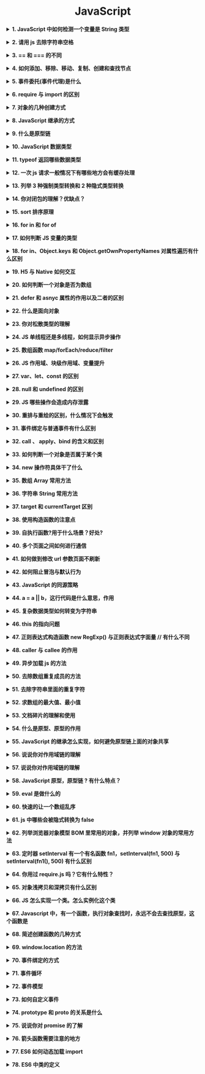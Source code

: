 <h1 align="center">JavaScript</h1>

<b><details><summary>1. JavaScript 中如何检测一个变量是 String 类型</summary></b>

三种方法 typeof、constructor、Object.prototype.toString.call()

```js
// typeof
typeof('123') === "string" // true
typeof '123' === "string" // true

// constructor
'123'.constructor === String // true

// Object.prototype.toString.call
Object.prototype.toString.call('123') === '[object String]' // true
```

</details>

<b><details><summary>2. 请用 js 去除字符串空格</summary></b>

+ replace 正则

```js
// 去除所有空格:
str = str.replace(/\s+/g, '')

// 去除两头空格:
str = str.replace(/^\s+|\s+$/g, '')

// 去除左空格:
str = str.replace(/^\s*/, '')

// 去除右空格:
str = str.replace(/(\s*$)/g, '')
```

+ .trim() 方法，用来删除字符串两端的空白字符并返回

</details>

<b><details><summary>3. == 和 === 的不同</summary></b>

== 是抽象相等运算符，而 === 是严格相等运算符。== 运算符是在进行必要的类型转换后，再比较。=== 运算符不会进行类型转换，所以如果两个值不是相同的类型，会直接返回false

```js
1 == "1"; // true
1 == [1]; // true
1 == true; // true
0 == ""; // true
0 == "0"; // true
0 == false; // true
```

</details>

<b><details><summary>4. 如何添加、移除、移动、复制、创建和查找节点</summary></b>

+ 创建新节点
```js
createDocumentFragment() // 创建一个 DOM 片段
createElement() // 创建一个具体的元素
createTextNode() // 创建一个文本节点
```

+ 添加、移除、替换、插入
```js
appendChild() // 添加
removeChild() // 移除
replaceChild() // 替换
insertBefore() // 插入
```

+ 查找
```js
getElementById() // 通过元素 Id
getElementsByTagName() // 通过标签名称
getElementsByName() // 通过元素的 Name 属性的值
```

</details>

<b><details><summary>5. 事件委托(事件代理)是什么</summary></b>

事件委托：利用事件冒泡的原理，让自己的所触发的事件，让他的父元素代替执行

+ 适合用事件委托的事件：click，mousedown，mouseup，keydown，keyup，keypress
+ 不适合的就有很多了，举个例子，mousemove 每次都要计算它的位置，非常不好把控。还有 focus、blur 之类的，本身就没用冒泡的特性，自然就不用事件委托了

优点：
1. 大量减少内存占用，减少事件注册
2. 新增元素实现动态绑定事件

> 提高性能，而且新添加的元素还会有之前的事件
```js
<ul>
  <li>苹果</li>
  <li>香蕉</li>
  <li>凤梨</li>
</ul>
// 利用事件委托 绑定父元素
document.querySelector('ul').onclick = event => {
  let target = event.target
  if (target.nodeName === 'LI') {
    console.log(target.innerHTML)
  }
}
```

+ 事件冒泡与事件委托的对比
  - 事件冒泡：box 内部无论是什么元素，点击后都会触发 box 的点击事件
  - 事件委托：可以对 box 内部的元素进行筛选

+ 事件委托获取索引
```js
<ul id="ul">
  <li>1111</li>
  <li>点击获取下标</li>
  <li>3333</li>
</ul>

<script>
  window.onload = function () {
    let oUl = document.getElementById("ul");
    let aLi = oUl.getElementsByTagName("li");
    oUl.onclick = function (ev) {
      let ev = ev || window.event;
      let target = ev.target || ev.srcElement;
      if (target.nodeName.toLowerCase() == "li") {
        let that = target;
        let index;
        for (let i = 0; i < aLi.length; i++)
          if (aLi[i] === target) index = i;
        if (index >= 0) alert('我的下标是第' + index + '个');
        target.style.background = "red";
      }
    }
  }
</script>
```

</details>

<b><details><summary>6. require 与 import 的区别</summary></b>

1. 加载方式不同，require 是在运行时加载，而 import 是在编译时加载
2. 规范不同，require 是 CommonJS/AMD 规范，import 是 ESMAScript6+规范
3. require 特点：社区方案，提供了服务器/浏览器的模块加载方案。非语言层面的标准。只能在运行时确定模块的依赖关系及输入/输出的变量，无法进行静态优化。
import 特点：语言规格层面支持模块功能。支持编译时静态分析，便于 JS 引入宏和类型检验。动态绑定。

</details>

<b><details><summary>7. 对象的几种创建方式</summary></b>

1. Object 构造函数创建
```js
var Person = new Object()
Person.name = "Nike"
Person.age = 27
```

2. 使用对象字面量表示法
```js
var Person = {
	name: 'Nike',
	age: 27
}
```

3. 使用工厂模式创建对象
```js
function createPerson(name, age, job) {
  var o = new Object();
  o.name = name;
  o.age = age;
  o.job = job;
  o.sayName = function() {
    alert(this.name);
  };
  return o;
}
var person1 = createPerson("Nike", 29, "teacher");
var person2 = createPerson("Arvin", 20, "student");
```

4. 使用构造函数创建对象
```js
function Person(name, age, job) {
  this.name = name;
  this.age = age;
  this.job = job;
  this.sayName = function() {
    alert(this.name);
  };
}
var person1 = new Person("Nike", 29, "teacher");
var person2 = new Person("Arvin", 20, "student");
```

5. 原型创建对象模式
```js
function Person() {}
Person.prototype.name = "Nike";
Person.prototype.age = 20;
Person.prototype.jbo = "teacher";
Person.prototype.sayName = function() {
  alert(this.name);
};
var person1 = new Person();
person1.sayName();
// 使用原型创建对象的方式，可以让所有对象实例共享它所包含的属性和方法
```

6. 组合使用构造函数模式和原型模式
```js
function Person(name, age, job) {
	this.name = name;
	this.age = age;
	this.job = job;
}
Person.prototype = {
	constructor: Person,
	sayName: function() {
		alert(this.name);
	};
}
var person1 = new Person('Nike', 20, 'teacher');
```

</details>

<b><details><summary>8. JavaScript 继承的方式</summary></b>

有六种，原型链继承、原型式继承、借用构造函数、寄生式继承、组合继承、寄生组合式继承

</details>

<b><details><summary>9. 什么是原型链</summary></b>

通过一个对象的 proto 可以找到它的原型对象，原型对象也是一个对象，就可以通过原型对象的 proto，最后找到了我们的 Object.prototype，从实例的原型对象开始一直到 Object.prototype 就是我们的原型链

</details>

<b><details><summary>10. JavaScript 数据类型</summary></b>

+ 基本数据类型：String、Number、Boolean、Null、Undefined、Symbol
+ 引用数据类型：Object、Array、Function

</details>

<b><details><summary>11. typeof 返回哪些数据类型</summary></b>

7种 分别为 string、boolean、number、object、function、undefined、symbol(ES6)

</details>

<b><details><summary>12. 一次 js 请求一般情况下有哪些地方会有缓存处理</summary></b>

dns 缓存、cdn 缓存、浏览器缓存、服务器缓存

</details>

<b><details><summary>13. 列举 3 种强制类型转换和 2 种隐式类型转换</summary></b>

+ 强制类型转换：parseInt、parseFloat、Number
+ 隐式类型转换：  +  -

</details>

<b><details><summary>14. 你对闭包的理解？优缺点？</summary></b>

+ 闭包就是能够读取其他函数内部变量的函数
+ 三大特性：
  - 函数嵌套函数
  - 函数内部可以引用外部的参数和变量
  - 参数和变量不会被垃圾回收机制回收

+ 优点：
  - 希望一个变量长期存储在内存中
  - 避免全局变量的污染
  - 私有成员的存在

+ 缺点：
 - 常驻内存，增加内存使用量
 - 使用不当会很容易造成内存泄露

```js
function outer() {
  var name = "rvean";
  function inner() {
    console.log(name);
  }
  return inner;
}
outer()(); // rvean

// 或者
function sayHi(name) {
  return () => {
    console.log(`Hi! ${name}`)
  }
}
sayHi("rve")() // Hi! rve
```

</details>

<b><details><summary>15. sort 排序原理</summary></b>

冒泡排序法，原理：比较相邻的元素。如果第一个比第二个大，就交换他们两个。对每一对相邻元素做同样的工作，从开始第一对到结尾的最后一对。在这一点，最后的元素应该会是最大的数。针对所有的元素重复以上的步骤，除了最后一个。持续每次对越来越少的元素重复上面的步骤，直到没有任何一对数字需要比较。

```js
// 1. 升序
let arr1 = [45, 42, 10, 147, 7, 65, -74];
let result1 = arr1.sort(function (a, b) {
  return a - b;  // 若 return 返回值大于0(即a＞b),则a,b交换位置
});
console.log(result1); // [-74, 7, 10, 42, 45, 65, 147]

// 2. 降序
let arr2 = [45, 42, 10, 147, 7, 65, -74];
let result2 = arr2.sort(function (a, b) {
  return b - a;  // 若 return 返回值大于零(即b＞a),则a,b交换位置
});
console.log(result2); // [147, 65, 45, 42, 10, 7, -74]
```

</details>

<b><details><summary>16. for in 和 for of</summary></b>

+ for in
  - 一般用于遍历对象的可枚举属性，以及对象从构造函数原型中继承的属性。对于每个不同的属性，语句都会被执行
  - 不建议使用 for in 遍历数组，因为输出的顺序是不固定的
  - 如果迭代的对象的变量值是 null 或者 undefined, for in 不执行循环体，建议在使用 for in 循环之前，先检查该对象的值是不是 null 或者 undefined

+ for of
  - for of 语句在可迭代对象（包括 Array，Map，Set，String，TypedArray，arguments 对象等等）上创建一个迭代循环，调用自定义迭代钩子，并为每个不同属性的值执行语句

```js
let obj = {
  a: 1,
  b: 2,
  c: 3
}
// for in
for (const k in obj) {
  console.log(k); //a b c
  console.log(obj[k]); //1 2 3
}
// for of    Object.keys(obj) => [a, b, c]
for (let k of Object.keys(obj)) {
  console.log(k); // a b c
  console.log(obj[k]); //1 2 3
}
```
</details>

<b><details><summary>17. 如何判断 JS 变量的类型</summary></b>

typeof、instanceof、 constructor、 prototype

</details>

<b><details><summary>18. for in、Object.keys 和 Object.getOwnPropertyNames 对属性遍历有什么区别</summary></b>

+ for in 会遍历自身及原型链上的可枚举属性
+ Object.keys 会将对象自身的可枚举属性的 key 输出
+ Object.getOwnPropertyNames 会将自身所有的属性的 key 输出

</details>

<b><details><summary>19. H5 与 Native 如何交互</summary></b>

通过 jsBridge

</details>

<b><details><summary>20. 如何判断一个对象是否为数组</summary></b>

1. 使用 instanceof 操作符
2. 使用 Array.isArray()方法
3. 使用 Object.prototype 上的原生 toString()方法判断

</details>

<b><details><summary>21.  defer 和 asnyc 属性的作用以及二者的区别</summary></b>

1. defer 和 async 的网络加载过程是一致的，都是异步执行
2. 区别在于加载完成之后什么时候执行，可以看出 defer 是文档所有元素解析完成之后才执行的
3. 如果存在多个 defer 脚本，那么它们是按照顺序执行脚本的，而 async，无论声明顺序如何，只要加载完成就立刻执行

+ script 标签存在两个属性，defer 和 async，这两个属性只对外部文件有效

</details>

<b><details><summary>22. 什么是面向对象</summary></b>

面向对象是把构成问题事务分解成各个对象，建立对象的目的不是为了完成一个步骤，而是为了描叙某个事物在整个解决问题的步骤中的行为

</details>

<b><details><summary>23. 你对松散类型的理解</summary></b>

JavaScript 中的变量为松散类型，所谓松散类型就是指当一个变量被申明出来就可以保存任意类型的值。
不像 SQL 一样申明某个键值为 int 就只能保存整型数值，申明 varchar 只能保存字符串。

</details>

<b><details><summary>24. JS 单线程还是多线程，如何显示异步操作</summary></b>

JS 本身是单线程的，他是依靠浏览器完成的异步操作

1. 主线程 执行 js 中所有的代码

2. 主线程 在执行过程中发现了需要异步的任务任务后扔给浏览器（浏览器创建多个线程执行），并在  callback queque  中创建对应的回调函数（回调函数是一个对象，包含该函数是否执行完毕等）

3. 主线程已经执行完毕所有同步代码。开始监听 callback queque， 一旦浏览器中某个线程任务完成将会改变回调函数的状态，主线程查看到某个函数的状态为已完成，就会执行该函数。

</details>

<b><details><summary>25. 数组函数 map/forEach/reduce/filter</summary></b>

1. map
```js
// 对数组进行遍历，返回新的数组，不改变原数组
let arr = [1, 2, 3, 4];
let arr2 = arr.map(function(val) {
  return val + 1;
});
console.log(arr) // [1, 2, 3, 4]
console.log(arr2) // [2, 3, 4, 5]
```

2. forEach
```js
// 遍历数组的每一项，不改变原数组
let arr = [1, 2, 3, 4];
arr.forEach(function(val) {
  console.log(val + 1); // 2, 3, 4, 5
});
console.log(arr) // [1, 2, 3, 4]
```

3. reduce
```js
// 对数组进行迭代，然后两两进行操作，最后返回一个值。返回值：return出来的结果
let arr = [1, 2, 3, 4];
let arr2 = arr.reduce(function(a, b) {
  return a * b;
});
console.log(arr2); // 1*2*3*4 = 24
console.log(arr); // [1, 2, 3, 4]
```

4. filter
```js
// 筛选一部分元素，返回值：一个满足筛选条件的新数组
let arr = [2, 5, 3, 4];
let ret = arr.filter(function(val) {
  return val > 3;
});
console.log(ret); // [5,4]
console.log(arr); // [2,5,3,4]
```

</details>

<b><details><summary>26. JS 作用域、块级作用域、变量提升</summary></b>

+ 作用域
  - 只会对某个范围产生作用，而不会对外产生影响的封闭空间。在这样的一些空间里，外部不能访问内部变量，但内部可以访问外部变量。
  - JS 中作用域有：全局作用域、函数作用域。ES6 中新增了 块级作用域。

+ 作用域的分类
  - 块作用域 花括号 {} ，if 语句和 for 语句里面的 {} 也属于块作用域
  - 词法作用域/函数作用域（js 属于词法作用域） 作用域只跟在何处被创建有关系，跟在何处被调用没有关系
  - 动态作用域 作用域只跟在何处被调用有关系，跟在何处被创建没有关系

+ 变量提升
  - 所有申明都会被提升到作用域的最顶上
  - 函数声明的优先级优于变量申明，且函数声明会连带定义一起被提升
  - var 关键字和 function 关键字声明的变量会进行变量提升

</details>

<b><details><summary>27. var、let、const 的区别</summary></b>

+ var 定义的变量，没有块的概念，可以跨块访问, 不能跨函数访问

+ let 定义的变量，只能在块作用域里访问，不能跨块访问，也不能跨函数访问

+ const 用来定义常量，使用时必须初始化(即必须赋值)，只能在块作用域里访问，而且不能修改

</details>

<b><details><summary>28. null 和 undefined 的区别</summary></b>

+ null： Null 类型，代表“空值"，代表一个空对象指针，使用 typeof 运算得到 “object"，所以你可以认为它是一个特殊的对象值
+ undefined： Undefined 类型，当一个声明了一个变量未初始化时，得到的就是 undefined

</details>

<b><details><summary>29. JS 哪些操作会造成内存泄露</summary></b>

+ 意外的全局变量引起的内存泄露
+ 闭包引起的内存泄露
+ 没有清理的 DOM 元素引用
+ 被遗忘的定时器或者回调
+ 子元素存在引起的内存泄露

1. JS 的垃圾回收机制：找出不再使用的变量，然后释放掉其占用的内存，但是这个过程不是实时的，因为其开销比较大，所以垃圾回收系统（GC）会按照固定的时间间隔,周期性的执行
2. 标记清除，JS 中最常用的垃圾回收方式就是标记清除。当变量进入环境时，例如，在函数中声明一个变量，就将这个变量标记为“进入环境”。从逻辑上讲，永远不能释放进入环境的变量所占用的内存，因为只要执行流进入相应的环境，就可能会用到它们。而当变量离开环境时，则将其标记为“离开环境”。

> 怎样避免内存泄露
+ 减少不必要的全局变量，或者生命周期较长的对象，及时对无用的数据进行垃圾回收
+ 注意程序逻辑，避免“死循环”之类
+ 避免创建过多的对象 原则：不用了的东西要及时归还

</details>

<b><details><summary>30. 重排与重绘的区别，什么情况下会触发</summary></b>

1. 重排：浏览器下载完页面中的所有组件（HTML、JavaScript、CSS、图片）之后会解析生成两个内部数据结构（DOM 树和渲染树），DOM 树表示页面结构，渲染树表示 DOM 节点如何显示。重排是 DOM 元素的几何属性变化，DOM 树的结构变化，渲染树需要重新计算。
2. 重绘：重绘是一个元素外观的改变所触发的浏览器行为，例如改变 visibility、outline、背景色等属性。浏览器会根据元素的新属性重新绘制，使元素呈现新的外观。由于浏览器的流布局，对渲染树的计算通常只需要遍历一次就可以完成。但 table 及其内部元素除外，它可能需要多次计算才能确定好其在渲染树中节点的属性值，比同等元素要多花两倍时间，这就是我们尽量避免使用 table 布局页面的原因之一。
3. 简述重绘和重排的关系：重绘不会引起重排，但重排一定会引起重绘，一个元素的重排通常会带来一系列的反应，甚至触发整个文档的重排和重绘，性能代价是高昂的。
4. 什么情况下会触发重排？
  + 页面渲染初始化时
  + 浏览器窗口改变尺寸
  + 元素尺寸、位置、内容改变时
  + 添加或删除可见的 DOM 元素时

5. 重排优化方法
  + 将多次改变样式属性的操作合并成一次操作，减少 DOM 操作数
  + 如果要批量添加 DOM，可以先让元素脱离文档流，操作完后再带入文档流，这样只会触发一次重排
  + 将需要多次重排的元素，position 属性设为 absolute 或 fixed，这样此元素就脱离了文档流，它的变化不会影响到其他元素。例如有动画效果的元素就最好设置为绝对定位。
  + 由于 display 属性为 none 的元素不在渲染树中，对隐藏的元素操作不会引发其他元素的重排。如果要对一个元素进行复杂的操作时，可以先隐藏它，操作完成后再显示。这样只在隐藏和显示时触发两次重排。
  + 在内存中多次操作节点，完成后再添加到文档中去。例如要异步获取表格数据，渲染到页面。可以先取得数据后在内存中构建整个表格的 html 片段，再一次性添加到文档中去，而不是循环添加每一行。

</details>

<b><details><summary>31. 事件绑定与普通事件有什么区别</summary></b>

+ 用普通事件添加相同事件，下面会覆盖上面的，而事件绑定不会
+ 普通事件是针对非 dom 元素，事件绑定是针对 dom 元素的事件

</details>

<b><details><summary>32. call 、 apply、bind 的含义和区别</summary></b>

+ call：调用一个对象的一个方法，用另一个对象替换当前对象。例如：B.call(A, args1,args2);即 A 对象调用 B 对象的方法
+ apply：调用一个对象的一个方法，用另一个对象替换当前对象。例如：B.apply(A, arguments);即 A 对象应用 B 对象的方法
+ call 和 apply 其实是一样的，区别就在于传参时参数是一个一个传或者是以一个数组的方式来传
+ call 和 apply 都是在调用时生效，改变调用者的 this 指向
+ bind 也是改变 this 指向，不过不是在调用时生效，而是返回一个新函数

```js
const obj = {
  name: 'Tom'
}
function sayHi() {
  console.log('Hi! ' + this.name)
}

// call
sayHi.call(obj) // Hi! Tom

// bind
const newFunc = sayHi.bind(obj)
newFunc() // Hi! Tom
```

+ call 和 apply 的应用

```js
// 比如求数组的最大值 Math.max.apply(this, 数组)
let arr = [5, 458, 120, -215];
let maxNum = Math.max.apply(this, arr);
console.log(maxNum); // 458

let maxNumber = Math.max.call(this, 5, 458, 120, -215);
console.log(maxNumber); // 458
```

</details>

<b><details><summary>33. 如何判断一个对象是否属于某个类</summary></b>

```js
console.log(a instanceof Person)
```

</details>

<b><details><summary>34. new 操作符具体干了什么</summary></b>

```js
function Test() {}
const test = new Test()

// 1. 创建一个新对象
const obj = {}
// 2. 设置新对象的 constructor 属性为构造函数的名称，设置新对象的 __proto__ 属性指向构造函数的 prototype 对象
obj.constructor = Test
obj.__proto__ = Test.prototype
// 3. 使用新对象调用函数，函数中的 this 被指向新实例对象
Test.call(obj)
// 4. 将初始化完毕的新对象地址，保存到等号左边的变量中
```

</details>

<b><details><summary>35. 数组 Array 常用方法</summary></b>

+ Array.map()
```js
let arr = [1, 2, 3, 4, 5];
let newArr = arr.map(val => val * 2);
console.log(newArr) // [2, 4, 6, 8, 10]
```

+ Array.forEach()  遍历数组
```js
arr.forEach(val => val * 2);
```

+ Array.filter()  检测数值元素，并返回符合条件所有元素的数组
```js
let res1 = arr.filter(val => {
  return val > 3
})
console.log(res1) // [4, 5]
```

+ Array.every()
```js
// 检测数值元素的每个元素是否都符合条件,如果有一个元素不满足，则整个表达式返回 false ，且剩余的元素不会再进行检测
let res2 = arr.every(val => {
  return val > 3
})
console.log(res2) // false
```

+ Array.some()
```js
// 检测数组元素中是否有元素符合指定条件,如果有一个元素满足条件，则表达式返回true , 剩余的元素不会再执行检测
let res3 = arr.some(val => {
  return val > 3
})
console.log(res3) // true
```

+ Array.reduce()
```js
// 接收一个函数作为累加器，数组中的每个值（从左到右）开始缩减，最终计算为一个值
let res4 = arr.reduce((a, b) => {
  return a + b
})
console.log(res4) // 15
```

+ Array.push()  向数组的末尾添加元素
+ Array.pop()   删除并返回数组的最后一个元素
+ Array.unshift()  向数组的开头添加元素
+ Array.shift()  删除并返回数组的第一个元素
+ Array.isArray()  判断一个对象是不是数组，返回的是布尔值
+ Array.concat()  连接两个或更多的数组，并返回结果
+ Array.toString()  把数组转换为字符串，并返回结果
+ Array.join()  把数组转换为字符串，元素是通过指定的分隔符进行分隔的
+ Array.splice()  添加或删除数组中的元素，会改变原始数组
```js
arr.splice(2, 0, 9)  // [1, 2, 9, 3, 4, 5]，添加
arr.splice(2, 1)  // [1, 2, 4, 5]，删除
arr.splice(2, 1, 7)  // [1, 2, 7, 4, 5]，替换
```

</details>

<b><details><summary>36. 字符串 String 常用方法</summary></b>

+ String.concat()  连接字符串
+ String.indexOf()  返回某个元素在字符串中首次出现的位置
+ String.lastIndexOf()  从后向前搜索字符串，并从起始位置（0）开始计算返回字符串最后出现的位置
+ String.match()  查找找到一个或多个正则表达式的匹配
+ String.replace()  在字符串中查找匹配的子串， 并替换与正则表达式匹配的子串
+ String.search()  查找与正则表达式相匹配的值
+ String.slice()  提取字符串的片断，并在新的字符串中返回被提取的部分
+ String.split()  把字符串分割为字符串数组
+ String.substr()  从起始索引号提取字符串中指定数目的字符
+ String.substring()  提取字符串中两个指定的索引号之间的字符
+ String.toLowerCase()  把字符串转换为小写
+ String.toUpperCase()  把字符串转换为大写
+ String.trim()  删除字符串的头尾空格

</details>

<b><details><summary>37. target 和 currentTarget 区别</summary></b>

+ event.target  返回触发事件的元素
+ event.currentTarget  返回绑定事件的元素

</details>

<b><details><summary>38. 使用构造函数的注意点</summary></b>

+ 首字母需要大写，需要跟new关键字进行搭配使用，创建一个新的实例
+ 在构造函数内部通过this+属性名的形式为实例添加一些属性和方法
+ 构造函数一般不需要返回值，如果有返回值
  - 如果返回值是一个基本数据类型，那么调用构造函数，返回值仍旧是那么创建出来的对象
  - 如果返回值是一个复杂数据类型，那么调用构造函数的时候，返回值就是这个return之后的那个复杂数据类型

</details>

<b><details><summary>39. 自执行函数?用于什么场景？好处?</summary></b>

+ 自执行函数：声明一个匿名函数，马上调用这个匿名函数
+ 作用：创建一个独立的作用域

+ 好处：防止变量弥散到全局，以免各种 js 库冲突。隔离作用域避免污染，或者截断作用域链，避免闭包造成引用变量无法释放。利用立即执行特性，返回需要的业务函数或对象，避免每次通过条件判断来处理

+ 场景：一般用于框架、插件等场景

</details>

<b><details><summary>40. 多个页面之间如何进行通信</summary></b>

+ cookie
+ localeStorage 和 sessionStorage
+ web worker

</details>

<b><details><summary>41. 如何做到修改 url 参数页面不刷新</summary></b>

HTML5 引入了 history.pushState() 和 history.replaceState() 方法，它们分别可以添加和修改历史记录条目
```js
let states = {
  foo: "bar"
};

history.pushState(states, "标题", "bar.html");
```

</details>

<b><details><summary>42. 如何阻止冒泡与默认行为</summary></b>

+ 阻止冒泡行为：`event.stopPropagation()`
+ 阻止默认行为：`event.preventDefault()`

</details>

<b><details><summary>43. JavaScript 的同源策略</summary></b>

+ 同源策略：一段脚本只能读取来自于同一来源的窗口和文档的属性
  - 源包括三个部分：协议、域名、端口（http 协议的默认端口是 80）。如果有任何一个部分不同，则源不同，那就是 跨域。
  - 限制：这个源的文档没有权利去操作另一个源的文档。这个限制体现在：
    - Cookie、LocalStorage 和 IndexDB 无法获取
    - 无法获取和操作 DOM
    - 不能发送 Ajax 请求。Ajax 只适合同源的通信
    - Ajax 在不同域名下的请求无法实现，需要进行跨域操作

</details>

<b><details><summary>44. a = a || b，这行代码是什么意思，作用</summary></b>

+ 这种写法称为 短路表达式，常用于函数参数的空判断

```js
// 相当于
let a
if (a) {
  a = a
} else {
  a = b
}
```

</details>

<b><details><summary>45. 复杂数据类型如何转变为字符串</summary></b>

+ 首先调用 valueOf 方法，如果方法的返回值是一个基本数据类型，就返回这个值
+ 如果调用 valueOf 方法之后的返回值仍旧是一个复杂数据类型，就会调用该对象的 toString 方法
+ 如果 toString 方法调用之后的返回值是一个基本数据类型，就返回这个值
+ 如果 toString 方法调用之后的返回值是一个复杂数据类型，就报一个错误

</details>

<b><details><summary>46. this 的指向问题</summary></b>

+ 全局环境、普通函数（非严格模式）指向 window
+ 普通函数（严格模式）指向 undefined
+ 函数作为对象方法及原型链指向的就是上一级的对象
+ 构造函数指向构造的对象
+ DOM 事件中指向触发事件的元素
+ 箭头函数没有自己的 this，而是使用箭头函数所在的作用域的 this，即指向箭头函数定义时（而不是运行时）所在的作用域

</details>

<b><details><summary>47. 正则表达式构造函数 new RegExp() 与正则表达式字面量 // 有什么不同</summary></b>

使用正则表达字面量的效率更高、显得更加简短

</details>

<b><details><summary>48. caller 与 callee 的作用</summary></b>

+ caller 返回一个调用当前函数的引用。如果是由顶层调用的话，则返回 null
```js
var callerTest = function() {
  console.log(callerTest.caller);
};
function a() {
  callerTest();
}
a(); // 输出function a() {callerTest();}
callerTest(); // 输出null
```

+ callee 返回一个正在被执行函数的引用，callee 是 arguments 对象的一个成员 表示对函数对象本身的引用
```js
var c = function(x, y) {
  console.log(arguments.length, arguments.callee.length, arguments.callee);
};
c(1, 2, 3); //输出3 2 function(x,y) {console.log(arguments.length,arguments.callee.length,arguments.callee)}
```

</details>

<b><details><summary>49. 异步加载 js 的方法</summary></b>

+ `<script></script>` 标签的 async="async" 属性
+ `<script></script>` 标签的 defer="defer" 属性
+ 动态创建 `<script></script>` 标签
```js
(function() {
  var s = document.createElement_x("script");
  s.src = "http://code.jquery.com/jquery-1.7.2.min.js";
  var tmp = document.getElementsByTagName_r("script")[0];
  tmp.parentNode.insertBefore(s, tmp);
})();
```

+ Ajax eval（使用 Ajax 得到脚本内容，然后通过 eval_r(xmlhttp.responseText)来运行脚本）
+ iframe 方式

</details>

<b><details><summary>50. 去除数组重复成员的方法</summary></b>

```js
let arr = [1, 2, 2, 3, 4, 5, 5]

// 1. 扩展运算符 + new Set  Set 对象存储的值总是唯一的
[...new Set(arr)]

// 2. Array.from + new Set
function dedupe(arr) {
  return Array.from(new Set(arr));
}
dedupe(arr);

// 3. forEach
function unique(arry) {
  const temp = [];
  arry.forEach(e => {
    if (temp.indexOf(e) == -1) {
      temp.push(e);
    }
  });

  return temp;
}
```

</details>

<b><details><summary>51. 去除字符串里面的重复字符</summary></b>

```js
[...new Set("ababbc")].join('')
```

</details>

<b><details><summary>52. 求数组的最大值、最小值</summary></b>

```js
let arr = [1, 2, 1, 3, 4, 5, 5]
let max = Math.max.apply(null, arr) // 最大值
let min = Math.min.apply(null, arr) // 最小值
```

</details>

<b><details><summary>53. 文档碎片的理解和使用</summary></b>

+ 文档碎片：`document.createDocumentFragment()` ，一个容器，用于暂时存放创建的dom元素
+ 作用：将需要添加的大量元素，先添加到文档碎片中，再将文档碎片添加到需要插入的位置，大大减少dom操作，提高性能

```js
// 普通方式：（操作了100次dom）
for (var i = 100; i > 0; i--) {
  var elem = document.createElement("div");
  document.body.appendChild(elem); // 放到body中
}

//  文档碎片：(操作1次dom)
var df = document.createDocumentFragment();
for (var i = 100; i > 0; i--) {
  var elem = document.createElement("div");
  df.appendChild(elem);
}
document.body.appendChild(df); //最后放入到页面上
```

</details>

<b><details><summary>54. 什么是原型、原型的作用</summary></b>

+ 原型：实例在被创建的那一刻，构造函数的 prototype 属性的值
+ 作用：实现资源共享

</details>

<b><details><summary>55. JavaScript 的继承怎么实现，如何避免原型链上面的对象共享</summary></b>

+ 用构造函数和原型链的混合模式去实现继承
+ 避免对象共享可以参考经典的 extend()函数，很多前端框架都有封装的，就是用一个空函数当做中间变量


</details>

<b><details><summary>56. 说说你对作用域链的理解</summary></b>

作用域链的作用：保证执行环境里有权访问的变量和函数是有序的，作用域链的变量只能向上访问，变量访问到 window 对象即被终止，作用域链向下访问变量是不被允许的

</details>

<b><details><summary>57. 说说你对作用域链的理解</summary></b>

作用域链的作用：保证执行环境里有权访问的变量和函数是有序的，作用域链的变量只能向上访问，变量访问到 window 对象即被终止，作用域链向下访问变量是不被允许的

</details>

<b><details><summary>58. JavaScript 原型，原型链 ? 有什么特点？</summary></b>

+ 原型对象也是普通的对象，是对象一个自带隐式的__proto__属性，原型也有可能有自己的原型，如果一个原型对象的原型不为 null 的话，我们就称之为原型链
+ 原型链是由一些用来继承和共享属性的对象组成的（有限的）对象链
+ 当我们需要一个属性的时，Javascript 引擎会先看当前对象中是否有这个属性， 如果没有的话，就会查找他的 Prototype 对象是否有这个属性

</details>

<b><details><summary>59. eval 是做什么的</summary></b>

+ 它的功能是把对应的字符串解析成 JS 代码并运行
+ 应该避免使用 eval，不安全，非常耗性能（2 次，一次解析成 js 语句，一次执行）

</details>

<b><details><summary>60. 快速的让一个数组乱序</summary></b>

```js
const arr = [1, 2, 3, 4, 5, 6, 7, 8, 9, 10, 11, 12, 13, 14, 15, 16, 17, 18, 19, 20]
let arr2 = arr.sort(() => 0.5 - Math.random())
```

</details>

<b><details><summary>61. js 中哪些会被隐式转换为 false</summary></b>

undefined、null、关键字 false、NaN、零、空字符串

</details>

<b><details><summary>62. 列举浏览器对象模型 BOM 里常用的对象，并列举 window 对象的常用方法</summary></b>

+ 对象：window，document，location，screen，history，navigator
+ 方法：alert()，confirm()，prompt()，open()，close()

</details>

<b><details><summary>63. 定时器 setInterval 有一个有名函数 fn1，setInterval(fn1, 500) 与 setInterval(fn1(), 500) 有什么区别</summary></b>

+ 第一个是重复执行每 500 毫秒执行一次，后面一个只执行一次

</details>

<b><details><summary>64. 你用过 require.js 吗？它有什么特性？</summary></b>

+ 实现 js 文件的异步加载，避免网页失去响应
+ 管理模块之间的依赖性，便于代码的编写和维护

+ 核心原理：核心是 js 的加载模块，通过正则匹配模块以及模块的依赖关系，保证文件加载的先后顺序，根据文件的路径对加载过的文件做了缓存

+ 让你自己设计实现一个 requireJS，你会怎么做
  - 核心是实现 js 的加载模块，维护 js 的依赖关系，控制好文件加载的先后顺序

</details>

<b><details><summary>65. 对象浅拷贝和深拷贝有什么区别</summary></b>

+ 在 JS 中，除了基本数据类型，还存在对象、数组这种引用类型。基本数据类型的拷贝是直接拷贝变量的值，而引用类型拷贝的其实是变量的地址

```js
let o1 = {a: 1}
let o2 = o1

// 在这种情况下，如果改变 o1 或 o2 其中一个值的话，另一个也会变，因为它们都指向同一个地址
o2.a = 3
console.log(o1.a) // 3
```

+ 浅拷贝和深拷贝就是在这个基础之上做的区分，如果在拷贝这个对象的时候，只对基本数据类型进行了拷贝，而对引用数据类型只是进行了引用的传递，而没有重新创建一个新的对象，则认为是浅拷贝。反之，在对引用数据类型进行拷贝的时候，创建了一个新的对象，并且复制其内的成员变量，则认为是深拷贝

</details>

<b><details><summary>66. JS 怎么实现一个类。怎么实例化这个类</summary></b>

严格来讲 js 中并没有类的概念，不过 js 中的函数可以作为 构造函数 来使用，通过 new 来实例化，其实函数本身也是一个对象。

</details>

<b><details><summary>67. Javascript 中，有一个函数，执行对象查找时，永远不会去查找原型，这个函数是</summary></b>

hasOwnProperty

</details>

<b><details><summary>68. 简述创建函数的几种方式</summary></b>

+ 函数声明
```js
function sum1(a, b) {
  return a + b
}
```

+ 函数表达式
```js
var sum2 = function(a, b) {
  return a + b;
}
```

+ 函数对象方式
```js
var sum3 = new Function("a", "b", "return a + b")
```

</details>

<b><details><summary>69. window.location 的方法</summary></b>

+ `window.location.search()` ，查询(参数)部分，返回值：?ver=1.0&id=id1 也就是问号后面的
+ `window.location.hash`  ，锚点，返回值：#home 
+ `window.location.reload()` ，刷新当前页面

</details>

<b><details><summary>70. 事件绑定的方式</summary></b>

1. 嵌入 dom  `<button onclick="func()">按钮</button>`
2. 直接绑定  `btn.onclick = function() {}`
3. 事件监听  `btn.addEventListener("click", function() {})`

</details>

<b><details><summary>71. 事件循环</summary></b>

事件循环是一个单线程循环，用于监视调用堆栈并检查是否有工作即将在任务队列中完成。如果调用堆栈为空并且任务队列中有回调函数，则将回调函数出队并推送到调用堆栈中执行

</details>

<b><details><summary>72. 事件模型</summary></b>

+ DOM0 
```js
// 直接绑定
<button onclick="func()">按钮</button>

btn.onclick = function() {}
btn.onclick = null
```

+ DOM2
```js
// DOM2 级事件可以冒泡和捕获
// 绑定
btn.addEventListener('click', func)
// 解绑
btn.removeEventListener('click', func)
```

+ DOM3 - DOM3 级事件在 DOM2 级事件的基础上添加了更多的事件类型
  - UI事件，当用户与页面上的元素交互时触发，如：load、scroll
  - 焦点事件，当元素获得或失去焦点时触发，如：blur、focus
  - 鼠标事件，当用户通过鼠标在页面执行操作时触发如：dbclick、mouseup
  - 滚轮事件，当使用鼠标滚轮或类似设备时触发，如：mousewheel
  - 文本事件，当在文档中输入文本时触发，如：textInput
  - 键盘事件，当用户通过键盘在页面上执行操作时触发，如：keydown、keypress
  - 合成事件，当为IME（输入法编辑器）输入字符时触发，如：compositionstart
  - 变动事件，当底层DOM结构发生变化时触发，如：DOMsubtreeModified

</details>

<b><details><summary>73. 如何自定义事件</summary></b>

+ 原生提供了 3 个方法实现自定义事件:
  - createEvent，设置事件类型，是 html 事件 还是 鼠标事件
  - initEvent 初始化事件，事件名称，是否允许冒泡，是否阻止自定义事件
  - dispatchEvent 触发事件

</details>

<b><details><summary>74. prototype 和 proto 的关系是什么</summary></b>

+ 所有的对象都拥有 proto 属性，它指向对象构造函数的 prototype 属性
```js
let obj = {}
obj.__proto__ === Object.prototype // true

function Test(){}
test.__proto__ == Test.prototype // true
```

+ 所有的函数都同时拥有 proto 和 protytpe 属性，函数的 proto 指向自己的函数实现，函数的 protytpe 是一个对象，所以函数的 prototype 也有 proto 属性，指向 Object.prototype
```js
function func() {}
func.prototype.__proto__ === Object.prototype // true

Object.prototype.__proto__ // null
```

</details>

<b><details><summary>75. 说说你对 promise 的了解</summary></b>

Promise 是异步编程的一种解决方案。
Promise，简单说就是一个容器，里面保存着某个未来才会结束的事件（通常是一个异步操作）的结果。
Promise 是一个对象，从它可以获取异步操作的消息。

Promise 对象有以下两个特点
  - 对象的状态不受外界影响，Promise 对象代表一个异步操作，有三种状态：Pending（进行中）、Resolved（已完成，又称 Fulfilled）和 Rejected（已失败）
  - 一旦状态改变，就不会再变，任何时候都可以得到这个结果

</details>

<b><details><summary>76. 箭头函数需要注意的地方</summary></b>

+ 函数体内的this对象，就是定义时所在的对象，而不是使用时所在的对象，用call apply bind也不能改变this指向
+ 不可以当作构造函数，也就是说，不可以使用 new 命令
+ 不可以使用 arguments 对象，该对象在函数体内不存在。如果要用，可以用 rest 参数代替
+ 不可以使用 yield 命令，因此箭头函数不能用作 Generator 函数
+ 箭头函数没有原型对象prototype

```js
function foo() {
  setTimeout(() => {
    console.log("id:", this.id);
  }, 100);
}

var id = 21;

foo.call({ id: 42 }); // id: 42
```

</details>

<b><details><summary>77. ES6 如何动态加载 import</summary></b>

```js
import("lodash").then(_ => {
  // Do something with lodash (a.k.a '_')...
});
```

</details>

<b><details><summary>78. ES6 中类的定义</summary></b>

```js
// 1、类的基本定义
class Parent {
  constructor(name = "小白") {
    this.name = name;
  }
}

// 2、生成一个实例
let g_parent = new Parent();
let v_parent = new Parent("v");

// 3、继承
class Child extends Parent {}
```

</details>
